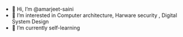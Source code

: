- 👋 Hi, I’m @amarjeet-saini
- 👀 I’m interested in Computer architecture, Harware security , Digital System Design
- 🌱 I’m currently self-learning 

<!---
amarjeet-saini/amarjeet-saini is a ✨ special ✨ repository because its `README.md` (this file) appears on your GitHub profile.
You can click the Preview link to take a look at your changes.
--->
